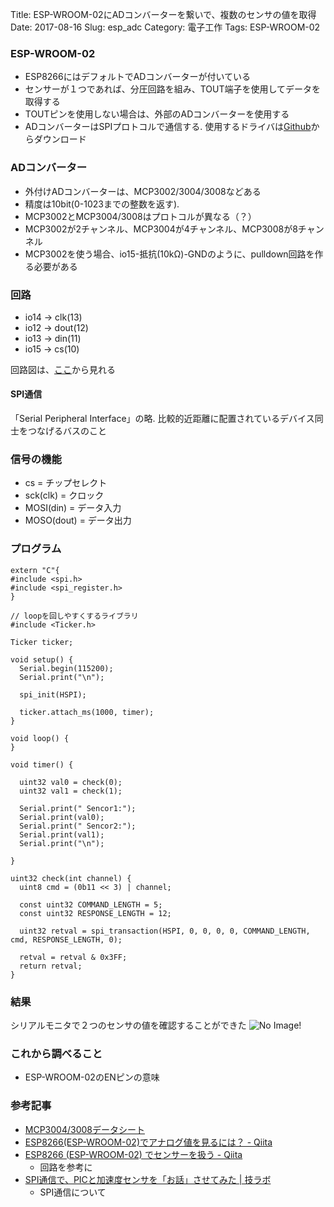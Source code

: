 Title: ESP-WROOM-02にADコンバーターを繋いで、複数のセンサの値を取得
Date: 2017-08-16
Slug: esp_adc
Category: 電子工作
Tags: ESP-WROOM-02

### ESP-WROOM-02
* ESP8266にはデフォルトでADコンバーターが付いている
* センサーが１つであれば、分圧回路を組み、TOUT端子を使用してデータを取得する
* TOUTピンを使用しない場合は、外部のADコンバーターを使用する
* ADコンバーターはSPIプロトコルで通信する. 使用するドライバは[Github](https://github.com/MetalPhreak/ESP8266_SPI_Driver)からダウンロード

### ADコンバーター
* 外付けADコンバーターは、MCP3002/3004/3008などある
* 精度は10bit(0-1023までの整数を返す).
* MCP3002とMCP3004/3008はプロトコルが異なる（？）
* MCP3002が2チャンネル、MCP3004が4チャンネル、MCP3008が8チャンネル
* MCP3002を使う場合、io15-抵抗(10kΩ)-GNDのように、pulldown回路を作る必要がある

### 回路
* io14 → clk(13)
* io12 → dout(12)
* io13 → din(11)
* io15 → cs(10)

回路図は、[ここ](https://upverter.com/maro525/a5489562cfda0a26/ESP_ADC_DEEPSLEEP/)から見れる

#### SPI通信
「Serial Peripheral Interface」の略. 比較的近距離に配置されているデバイス同士をつなげるバスのこと

### 信号の機能
* cs = チップセレクト
* sck(clk) = クロック
* MOSI(din) = データ入力
* MOSO(dout) = データ出力

### プログラム
```
extern "C"{
#include <spi.h>
#include <spi_register.h>
}

// loopを回しやすくするライブラリ
#include <Ticker.h>

Ticker ticker;

void setup() {
  Serial.begin(115200);
  Serial.print("\n");

  spi_init(HSPI);

  ticker.attach_ms(1000, timer);
}

void loop() {
}

void timer() {

  uint32 val0 = check(0);
  uint32 val1 = check(1);

  Serial.print(" Sencor1:");
  Serial.print(val0);
  Serial.print(" Sencor2:");
  Serial.print(val1);
  Serial.print("\n");

}

uint32 check(int channel) {
  uint8 cmd = (0b11 << 3) | channel;

  const uint32 COMMAND_LENGTH = 5;
  const uint32 RESPONSE_LENGTH = 12;

  uint32 retval = spi_transaction(HSPI, 0, 0, 0, 0, COMMAND_LENGTH, cmd, RESPONSE_LENGTH, 0);

  retval = retval & 0x3FF;
  return retval;
}

```

### 結果
シリアルモニタで２つのセンサの値を確認することができた
![No Image!]({filename}/image/esp_adc_output.png)

### これから調べること
* ESP-WROOM-02のENピンの意味

### 参考記事
* [MCP3004/3008データシート](http://ww1.microchip.com/downloads/en/DeviceDoc/21295d.pdf)
* [ESP8266(ESP-WROOM-02)でアナログ値を見るには？ - Qiita](http://qiita.com/ryokai/items/9b0c56616b4550eb05f1)
* [ESP8266 (ESP-WROOM-02) でセンサーを扱う - Qiita](http://qiita.com/exabugs/items/9ca4093813db71278b39)
    - 回路を参考に
* [SPI通信で、PICと加速度センサを「お話」させてみた | 技ラボ](http://wazalabo.com/pic-spi.html)
    - SPI通信について

